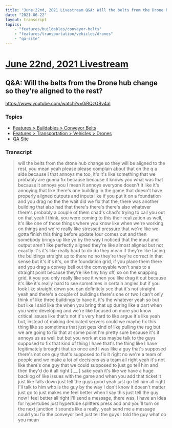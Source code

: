 ```yaml
---
title: "June 22nd, 2021 Livestream Q&A: Will the belts from the Drone hub change so they're aligned to the rest?"
date: "2021-06-22"
layout: transcript
topics:
    - "features/buildables/conveyor-belts"
    - "features/transportation/vehicles/drones"
    - "qa-site"
---
```

# [June 22nd, 2021 Livestream](../2021-06-22.md)
## Q&A: Will the belts from the Drone hub change so they're aligned to the rest?
https://www.youtube.com/watch?v=0iBQzOBv4aI

### Topics
* [Features > Buildables > Conveyor Belts](../topics/features/buildables/conveyor-belts.md)
* [Features > Transportation > Vehicles > Drones](../topics/features/transportation/vehicles/drones.md)
* [QA Site](../topics/qa-site.md)

### Transcript

> will the belts from the drone hub change so they will be aligned to the rest, you mean yeah please please complain about that on the q a side because I that annoys me too, it's it's like something that we probably are gonna fix because because it knows you what was that because it annoys you I mean it annoys everyone doesn't it like it's annoying that like there's one building in the game that doesn't have properly aligned outputs and inputs like if you put it on a foundation and you drag no the the wait did we fix that the, there was another building that also had that there's there's there's also whatever there's probably a couple of them chad's chad's trying to call you out on that yeah I think, you were coming to this their realization as well, it's like one of those things where you know like when we're working on things and we're really like stressed pressure that we're like we gotta finish this thing before update four comes out and then somebody brings up like yo by the way I noticed that the input and output aren't like perfectly aligned they're like almost aligned but not exactly it's it's like really hard to do do they mean if they're like facing the buildings straight up to there no no they're they're correct in that sense but it's it's it's, on the foundation grid, if you place them there and you drag a convey bell out the conveyable won't snap to a straight point because they're like tiny tiny off, so on the snapping grid, it you you only really like see it when you like drag it out because it's like it's really hard to see sometimes in certain angles but if you look like straight down you can definitely see that it's not straight yeah and there's a couple of buildings there's one or two I can't only think of like three buildings to have it, it's the whatever yeah so but but like I said like the when you bring that up during like a part when you were developing and we're like focused on more you know critical issues like that's not it's very hard to like argue it's like yeah but, instead of making dedicated servers could we maybe fix this thing like so sometimes that just gets kind of like pulling the rug but we are going to fix that at some point I'm pretty sure because it's it annoys us as well but but you work at css maybe talk to the guys supposed to fix that kind of thing I have that's the thing like I have legitimately brought that up once and I was like a guy that's supposed there's not one guy that's supposed to fix it right no we're a team of people and we make a lot of decisions as a team all right yeah it's not like there's one guy that we could supposed to just go tell him and then they'd do it all right [ __ ] sake yeah it's like we have a huge backlog of like issues with the game and when you add that ticket it just like falls down just tell the guys good yeah just go tell him all right I'll talk to him who is the guy by the way I don't know it doesn't matter just go to just makes me feel better when I say this just tell the guy now I feel better all right I'll send a message, there was, I have an idea for hypertubes just hypertube splitters press aod and you'll turn on the next junction it sounds like a really, yeah send me a message could you fix the conveyor belt just tell the guys I told the guy what do you mean
